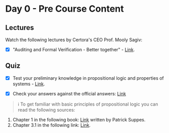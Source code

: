 # Day 0 - Pre Course Content

## Lectures
Watch the following lectures by Certora's CEO Prof. Mooly Sagiv:

- [x] "Auditing and Formal Verification - Better together" - [Link](https://youtu.be/VGSsPIsbb6U).

## Quiz

- [x] Test your preliminary knowledge in propositional logic and properties of systems - [Link](https://docs.google.com/document/d/19lLWqTrm_bzDdY9Uk-LpTSkgabk9WGtuCTPLDzSoraM/edit?usp=sharing).

- [x] Check your answers against the official answers: [Link](https://docs.google.com/document/d/1q6N6lMopjQvCaLQVDN844qs2zFueUTuPEW7CBIjyOmQ/edit?usp=sharing)

> :information_source: To get familiar with basic principles of propositional logic you can read the following sources:
1. Chapter 1 in the following book: [Link](http://web.mit.edu/gleitz/www/Introduction%20to%20Logic%20-%20P.%20Suppes%20(1957)%20WW.pdf) written by Patrick Suppes.
2. Chapter 3.1 in the following link: [Link](http://discrete.openmathbooks.org/dmoi2/sec_propositional.html).